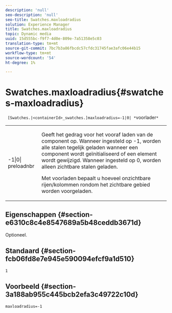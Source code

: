 ```yaml
---
description: 'null'
seo-description: 'null'
seo-title: Swatches.maxloadradius
solution: Experience Manager
title: Swatches.maxloadradius
topic: Dynamic media
uuid: 15d555bc-f9f7-4d0e-809e-7a51358e5c03
translation-type: tm+mt
source-git-commit: 7bc7b3a86fbcdc57cfdc31745fae3afc06e44b15
workflow-type: tm+mt
source-wordcount: '54'
ht-degree: 1%

---
```



# Swatches.maxloadradius{#swatches-maxloadradius}

` [Swatches.|<containerId>_swatches.]maxloadradius=-1|0| *`voorlader`*`

<table id="table_4A27394B6B4347D69CAC5A59EE0FBC6F"> 
 <tbody> 
  <tr> 
   <td colname="col1"> <p><span class="codeph"> -1|0|<span class="varname"> preloadnbr</span></span> </p> </td> 
   <td colname="col2"> <p> Geeft het gedrag voor het vooraf laden van de component op. Wanneer ingesteld op <span class="codeph"> -1</span>, worden alle stalen tegelijk geladen wanneer een component wordt geïnitialiseerd of een element wordt gewijzigd. Wanneer ingesteld op <span class="codeph"> 0</span>, worden alleen zichtbare stalen geladen. </p> <p><span class="codeph"> <span class="varname"> Met </span></span> voorladen bepaalt u hoeveel onzichtbare rijen/kolommen rondom het zichtbare gebied worden voorgeladen. </p> </td> 
  </tr> 
 </tbody> 
</table>

## Eigenschappen {#section-e6310c8c4e8547689a5b48ceddb3671d}

Optioneel.

## Standaard {#section-fcb06fd8e7e945e590094efcf9a1d510}

`1`

## Voorbeeld {#section-3a188ab955c445bcb2efa3c49722c10d}

`maxloadradius=-1`
